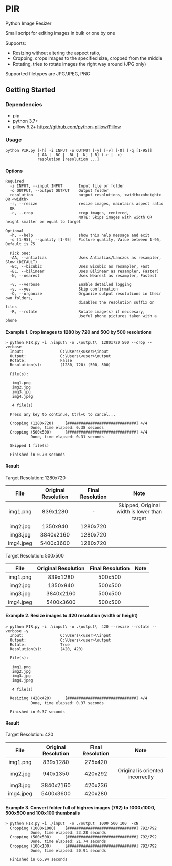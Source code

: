 # PIR
Python Image Resizer

Small script for editing images in bulk or one by one

Supports: 
* Resizing without altering the aspect ratio,
* Cropping, crops images to the specified size, cropped from the middle
* Rotating, tries to rotate images the right way around (JPG only)

Supported filetypes are JPG/JPEG, PNG

## Getting Started

### Dependencies

* pip
* python 3.7+
* pillow 5.2+   https://github.com/python-pillow/Pillow

### Usage
```
python PIR.py [-h] -i INPUT -o OUTPUT [-y] [-v] [-O] [-q [1-95]]
              [-AA | -BC | -BL | -N] [-R] (-r | -c)
              resolution [resolution ...]
```

#### Options
```
Required
  -i INPUT, --input INPUT       Input file or folder
  -o OUTPUT, --output OUTPUT    Output folder
  resolution                    output resolutions, <width>x<height> OR <width>
  -r, --resize                  resize images, maintains aspect ratio
  OR
  -c, --crop                    crop images, centered, 
                                NOTE: Skips images with width OR height smaller or equal to target

Optional
  -h, --help                    show this help message and exit
  -q [1-95], --quality [1-95]   Picture quality, Value between 1-95, Default is 75
  
  Pick one:
  -AA, --antialias              Uses Antialias/Lanczos as resampler, Slow (DEFAULT)
  -BC, --bicubic                Uses Bicubic as resampler, Fast
  -BL, --bilinear               Uses Bilinear as resampler, Faster)
  -N, --nearest                 Uses Nearest as resampler, Fastest
  
  -v, --verbose                 Enable detailed logging
  -y, --yes                     Skip confirmation
  -O, --organize                Organize output resolutions in their own folders,
                                disables the resolution suffix on files
  -R, --rotate                  Rotate image(s) if neccesary, 
                                Useful phone pictures taken with a phone
```

#### Example 1. Crop images to 1280 by 720 and 500 by 500 resolutions

```
> python PIR.py -i .\input\ -o .\output\  1280x720 500 --crop --verbose          
  Input:                C:\Users\<user>\input
  Output:               C:\Users\<user>\output
  Rotate:               False
  Resolution(s):        (1280, 720) (500, 500)

  File(s):

   img1.png
   img2.jpg
   img3.jpg
   img4.jpeg
  
   4 file(s)

  Press any key to continue, Ctrl+C to cancel...

  Cropping (1280x720)     [##############################] 4/4
           Done, time elapsed: 0.38 seconds
  Cropping (500x500)      [##############################] 4/4
           Done, time elapsed: 0.31 seconds

  Skipped 1 file(s)

  Finished in 0.70 seconds
```
#### Result

Target Resolution: 1280x720

|    File    | Original Resolution | Final Resolution |   Note
| :--------: | :-----------------: | :--------------: | :------:
|  img1.png  |       839x1280      |        -         |  Skipped, Original width is lower than target
|  img2.jpg  |       1350x940      |     1280x720     |
|  img3.jpg  |       3840x2160     |     1280x720     |
|  img4.jpeg |       5400x3600     |     1280x720     |


Target Resolution: 500x500

|    File    | Original Resolution | Final Resolution |   Note
| :--------: | :-----------------: | :--------------: | :------------:
|  img1.png  |       839x1280      |     500x500      |
|  img2.jpg  |       1350x940      |     500x500      |
|  img3.jpg  |       3840x2160     |     500x500      |
|  img4.jpeg |       5400x3600     |     500x500      |


#### Example 2. Resize images to 420 resolution (width or height)
```
> python PIR.py -i .\input\ -o .\output\  420 --resize --rotate --verbose -y       
  Input:                C:\Users\<user>\\input
  Output:               C:\Users\<user>\output
  Rotate:               True
  Resolution(s):        (420, 420)

  File(s):

   img1.png
   img2.jpg
   img3.jpg
   img4.jpeg

   4 file(s)

  Resizing (420x420)      [##############################] 4/4
           Done, time elapsed: 0.37 seconds

  Finished in 0.37 seconds
```
#### Result

Target Resolution: 420

|    File    | Original Resolution | Final Resolution |   Note
| :--------: | :-----------------: | :--------------: | :-----------:
|  img1.png  |       839x1280      |     275x420      |
|  img2.jpg  |       940x1350      |     420x292      | Original is oriented incorrectly
|  img3.jpg  |       3840x2160     |     420x236      |
|  img4.jpeg |       5400x3600     |     420x280      |


#### Example 3. Convert folder full of highres images (792) to 1000x1000, 500x500 and 100x100 thumbnails
```
> python PIR.py -i ./input  -o ./output  1000 500 100  -cN    
  Cropping (1000x1000)    [##############################] 792/792
           Done, time elapsed: 23.28 seconds
  Cropping (500x500)      [##############################] 792/792
           Done, time elapsed: 21.74 seconds
  Cropping (100x100)      [##############################] 792/792
           Done, time elapsed: 20.91 seconds

  Finished in 65.94 seconds
```
